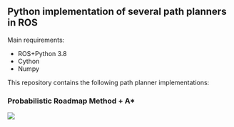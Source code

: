 ## Python implementation of several path planners in ROS

Main requirements:
- ROS+Python 3.8
- Cython
- Numpy

This repository contains the following path planner implementations:
### Probabilistic Roadmap Method + A*
![](https://github.com/aykut3416/ROS_path_planning_python/blob/main/PRM.gif=250x250)

